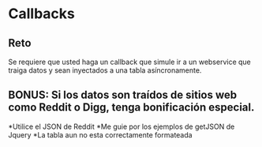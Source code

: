 # Callbacks
Reto
----------------------------
Se requiere que usted haga un callback que simule ir a un webservice que traiga datos y sean inyectados a una tabla asíncronamente.

BONUS: Si los datos son traídos de sitios web como Reddit o Digg, tenga bonificación especial.
----------------------------

*Utilice el JSON de Reddit
*Me guie por los ejemplos de getJSON de Jquery
*La tabla aun no esta correctamente formateada
